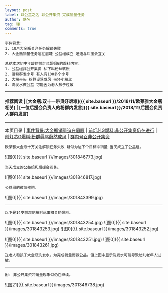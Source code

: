 ```yaml
---
layout: post
label: 以公益之名 非公开集资 完成销量任务
author: 佚名
tag: 锤
comments: true
---
```


    事件背景:
    1. 10月大金瓶关注任务解锁失败
    2. 大金瓶销量任务迫在眉睫 公益组成立 迅速与后援会互关
    
    总结本次初中年龄的前灯芯姐姐G的爆料内容:
    1. 公益组非公开集资 私下叫粉丝转账
    2. 进粉群发小号 有人有100多个小号
    3. 大粉带头 粉群谩骂成风 带坏小粉丝
    4. 洗发水做公益 可能因为老人孩子过敏

---
#### 推荐阅读 | [大金瓶:双十一带货好艰难]({{ site.baseurl }}/2018/11/欧莱雅大金瓶相关) | [一位后援会负责人的粉群内发言]({{ site.baseurl }}/2018/11/后援会负责人群内发言)
---
本页目录 | [事件背景:大金瓶销量迫在眉睫](#dxjja) | [前灯芯G爆料:非公开集资仍在进行](#dxjjb) | [前灯芯G爆料:粉群辱骂蔚然成风](#dxjjc) | [群内号召非公开集资](#dxjjd) 


<a name="dxjja"></a>

    欧莱雅大金瓶十万关注解锁任务失败 疑似为达下个目标冲销量 当天成立了公益组。

![图0]({{ site.baseurl }}/images/301846773.jpg)

    当天成立的公益组和后援会互关。

![图0]({{ site.baseurl }}/images/301846817.jpg)
    
    公益组的微博催购。
    
![图0]({{ site.baseurl }}/images/301843399.jpg)

---

<a name="dxjjb"></a>

    以下是14岁前邓伦粉对此事相关的爆料。

![图0]({{ site.baseurl }}/images/301843254.jpg)
![图0]({{ site.baseurl }}/images/301843253.jpg)
![图0]({{ site.baseurl }}/images/301843252.jpg)

<a name="dxjjc"></a>

![图0]({{ site.baseurl }}/images/301843251.jpg)
![图0]({{ site.baseurl }}/images/301843261.jpg)

    送老人和孩子大金瓶洗发水，为完成销量而做公益。但上图中显示洗发水可能导致幼儿老年人过敏。


---

<a name="dxjjd"></a>
    
    附: 非公开集资冲销量现象似仍在继续。
    
![图21]({{ site.baseurl }}/images/301346738.jpg)
    
